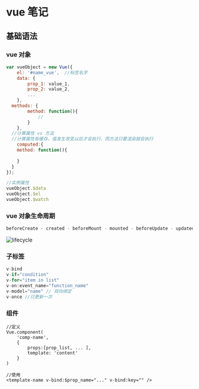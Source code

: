 # vue 笔记
## 基础语法

###  vue 对象

```javascript
var vueObject = new Vue({
 	el: '#name_vue',  //标签名字
    data: {
    	prop_1: value_1,
    	prop_2: value_2,
    	...
	},
  methods: {
        method: function(){
            //
        }
    },
  //计算属性 vs 方法
  //计算属性有缓存，值发生改变以后才会执行，而方法只要渲染就会执行
	computed:{
    method: function(){
      
    }
  }  
});

//实例属性
vueObject.$data
vueObject.$el
vueObject.$watch
```

### vue 对象生命周期

```javascript
beforeCreate - created - beforeMount - mounted - beforeUpdate - updated - beforeDestroy - detroyed
```

![lifecycle](https://cn.vuejs.org/images/lifecycle.png)

### 子标签

```javascript
v-bind
v-if="condition"
v-for="item in list"
v-on:event_name="function_name"
v-model="name" // 双向绑定
v-once //只更新一次
```

### 组件

```javas
//定义 
Vue.component(
	'comp-name',
	{
		props:[prop_list, ... ],
		template: 'content'
	}
)

//使用
<template-name v-bind:$prop_name="..." v-bind:key="" />
```



